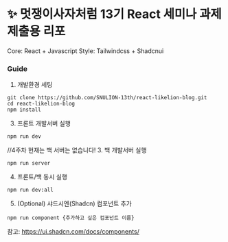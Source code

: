 # ✨ 멋쟁이사자처럼 13기 React 세미나 과제 제출용 리포

Core: React + Javascript
Style: Tailwindcss + Shadcnui

### Guide
1. 개발환경 세팅
```
git clone https://github.com/SNULION-13th/react-likelion-blog.git
cd react-likelion-blog
npm install 
```

3. 프론트 개발서버 실행
```
npm run dev
```

//4주차 현재는 백 서버는 없습니다!
3. 백 개발서버 실행
```
npm run server
```
4. 프론트/백 동시 실행
```
npm run dev:all
```
5. (Optional) 샤드시엔(Shadcn) 컴포넌트 추가
```
npm run component {추가하고 싶은 컴포넌트 이름}
```
참고: https://ui.shadcn.com/docs/components/
